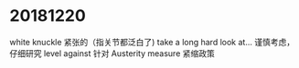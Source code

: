 # 20181220

white knuckle 紧张的（指关节都泛白了)
take a long hard look at... 谨慎考虑，仔细研究
level against 针对
Austerity measure 紧缩政策
